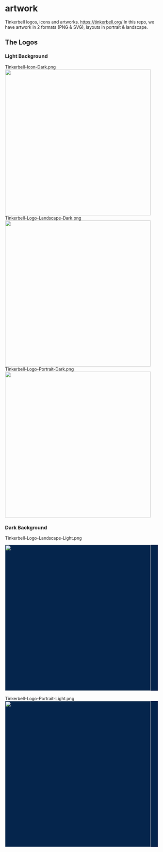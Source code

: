 
# artwork #

Tinkerbell logos, icons and artworks. https://tinkerbell.org/
In this repo, we have artwork in 2 formats (PNG & SVG), layouts in portrait & landscape.

  

## The Logos ##

  

### Light Background ###


Tinkerbell-Icon-Dark.png<br/>
<img  width="480"  src="https://raw.githubusercontent.com/tinkerbell/artwork/master/Tinkerbell-Icon-Dark.png"  />
<br/>
Tinkerbell-Logo-Landscape-Dark.png<br/>
<img  width="480"  src="https://raw.githubusercontent.com/tinkerbell/artwork/master/Tinkerbell-Logo-Landscape-Dark.png"  />
<br/>
Tinkerbell-Logo-Portrait-Dark.png<br/>
<img  width="480"  src="https://raw.githubusercontent.com/tinkerbell/artwork/master/Tinkerbell-Logo-Portrait-Dark.png"  />

### Dark Background ###

Tinkerbell-Logo-Landscape-Light.png<br/>
<div style="background-color: #05254c;">
<img  width="480"  src="https://raw.githubusercontent.com/tinkerbell/artwork/master/Tinkerbell-Logo-Landscape-Light.png"  />
</div>

<br/>
Tinkerbell-Logo-Portrait-Light.png<br/>
<div style="background-color: #05254c;">
<img  width="480"  src="https://raw.githubusercontent.com/tinkerbell/artwork/master/Tinkerbell-Logo-Portrait-Light.png"/>
</div>